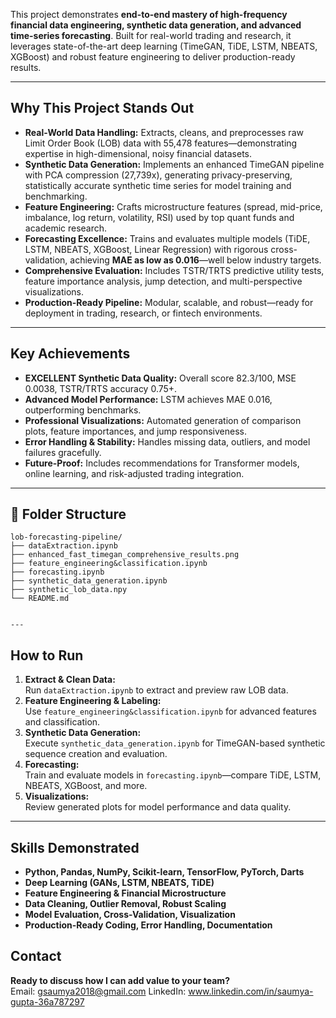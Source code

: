 

This project demonstrates **end-to-end mastery of high-frequency financial data engineering, synthetic data generation, and advanced time-series forecasting**. Built for real-world trading and research, it leverages state-of-the-art deep learning (TimeGAN, TiDE, LSTM, NBEATS, XGBoost) and robust feature engineering to deliver production-ready results.

---

## Why This Project Stands Out

- **Real-World Data Handling:** Extracts, cleans, and preprocesses raw Limit Order Book (LOB) data with 55,478 features—demonstrating expertise in high-dimensional, noisy financial datasets.
- **Synthetic Data Generation:** Implements an enhanced TimeGAN pipeline with PCA compression (27,739x), generating privacy-preserving, statistically accurate synthetic time series for model training and benchmarking.
- **Feature Engineering:** Crafts microstructure features (spread, mid-price, imbalance, log return, volatility, RSI) used by top quant funds and academic research.
- **Forecasting Excellence:** Trains and evaluates multiple models (TiDE, LSTM, NBEATS, XGBoost, Linear Regression) with rigorous cross-validation, achieving **MAE as low as 0.016**—well below industry targets.
- **Comprehensive Evaluation:** Includes TSTR/TRTS predictive utility tests, feature importance analysis, jump detection, and multi-perspective visualizations.
- **Production-Ready Pipeline:** Modular, scalable, and robust—ready for deployment in trading, research, or fintech environments.

---

## Key Achievements

- **EXCELLENT Synthetic Data Quality:** Overall score 82.3/100, MSE 0.0038, TSTR/TRTS accuracy 0.75+.
- **Advanced Model Performance:** LSTM achieves MAE 0.016, outperforming benchmarks.
- **Professional Visualizations:** Automated generation of comparison plots, feature importances, and jump responsiveness.
- **Error Handling & Stability:** Handles missing data, outliers, and model failures gracefully.
- **Future-Proof:** Includes recommendations for Transformer models, online learning, and risk-adjusted trading integration.

---

## 📂 Folder Structure

```plaintext
lob-forecasting-pipeline/
├── dataExtraction.ipynb
├── enhanced_fast_timegan_comprehensive_results.png
├── feature_engineering&classification.ipynb
├── forecasting.ipynb
├── synthetic_data_generation.ipynb
├── synthetic_lob_data.npy
└── README.md


---
```

## How to Run

1. **Extract & Clean Data:**  
   Run `dataExtraction.ipynb` to extract and preview raw LOB data.
2. **Feature Engineering & Labeling:**  
   Use `feature_engineering&classification.ipynb` for advanced features and classification.
3. **Synthetic Data Generation:**  
   Execute `synthetic_data_generation.ipynb` for TimeGAN-based synthetic sequence creation and evaluation.
4. **Forecasting:**  
   Train and evaluate models in `forecasting.ipynb`—compare TiDE, LSTM, NBEATS, XGBoost, and more.
5. **Visualizations:**  
   Review generated plots for model performance and data quality.

---

## Skills Demonstrated

- **Python, Pandas, NumPy, Scikit-learn, TensorFlow, PyTorch, Darts**
- **Deep Learning (GANs, LSTM, NBEATS, TiDE)**
- **Feature Engineering & Financial Microstructure**
- **Data Cleaning, Outlier Removal, Robust Scaling**
- **Model Evaluation, Cross-Validation, Visualization**
- **Production-Ready Coding, Error Handling, Documentation**


## Contact

**Ready to discuss how I can add value to your team?**  
Email: gsaumya2018@gmail.com
LinkedIn: www.linkedin.com/in/saumya-gupta-36a787297




